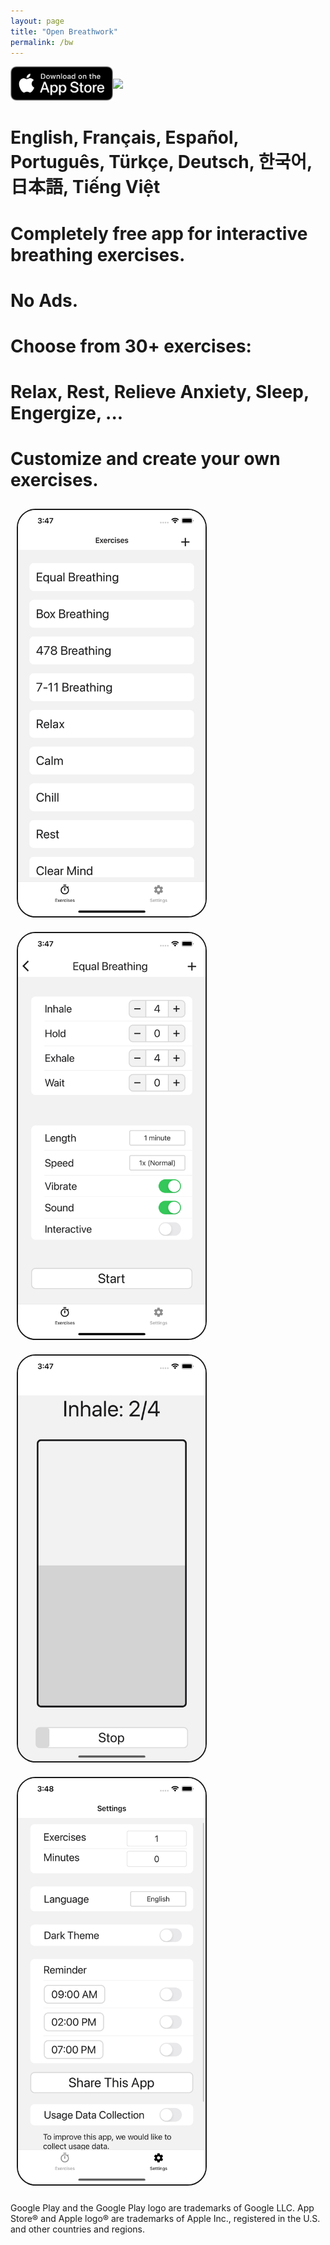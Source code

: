 ```yaml
---
layout: page
title: "Open Breathwork"
permalink: /bw
---
```


<div style="display: flex; align-items: center;">
<a href="https://apps.apple.com/us/app/open-breathwork-freely-breathe/id6447329686"> <img style="width: 164px" src="/assets/downloadAppStore.png"> </a>
<a href="https://play.google.com/store/apps/details?id=com.ata.activebt"> <img style="width: 210px" src="https://play.google.com/intl/en_us/badges/static/images/badges/en_badge_web_generic.png"> </a>
</div>

# English, Français, Español, Português, Türkçe, Deutsch, 한국어, 日本語, Tiếng Việt
# Completely free app for interactive breathing exercises.
# No Ads.
# Choose from 30+ exercises: 
# Relax, Rest, Relieve Anxiety, Sleep, Engergize, ...
# Customize and create your own exercises.



<img style="max-width: 300px; border: 2px solid; border-radius:30px; margin: 10px" src="/assets/s1.png">
<img style="max-width: 300px; border: 2px solid; border-radius:30px; margin: 10px" src="/assets/s2.png">
&nbsp;

<img style="max-width: 300px; border: 2px solid; border-radius:30px; margin: 10px" src="/assets/s3.png">
<img style="max-width: 300px; border: 2px solid; border-radius:30px; margin: 10px" src="/assets/s4.png">

Google Play and the Google Play logo are trademarks of Google LLC.
App Store® and Apple logo® are trademarks of Apple Inc., registered in the U.S. and other countries and regions.
